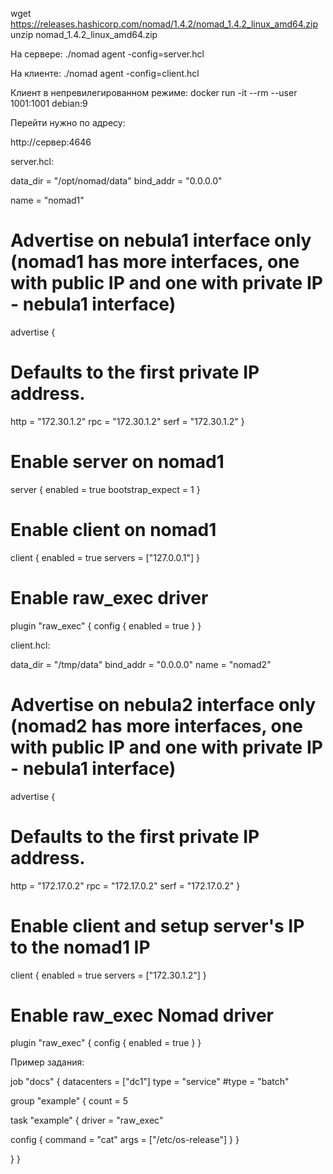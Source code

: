wget https://releases.hashicorp.com/nomad/1.4.2/nomad_1.4.2_linux_amd64.zip
unzip nomad_1.4.2_linux_amd64.zip

На сервере:
./nomad agent -config=server.hcl

На клиенте:
./nomad agent -config=client.hcl


Клиент в непревилегированном режиме:
docker run -it --rm --user 1001:1001 debian:9

Перейти нужно по адресу:

http://сервер:4646


server.hcl:

data_dir = "/opt/nomad/data"
bind_addr = "0.0.0.0"

name = "nomad1"

# Advertise on nebula1 interface only (nomad1 has more interfaces, one with public IP and one with private IP - nebula1 interface)
advertise {
  # Defaults to the first private IP address.
  http = "172.30.1.2"
  rpc  = "172.30.1.2"
  serf = "172.30.1.2"
}

# Enable server on nomad1
server {
  enabled = true
  bootstrap_expect = 1
}

# Enable client on nomad1
client {
  enabled = true
  servers = ["127.0.0.1"]
}

# Enable raw_exec driver
plugin "raw_exec" {
  config {
    enabled = true
  }
}


client.hcl:

data_dir = "/tmp/data"
bind_addr = "0.0.0.0"
name = "nomad2"

# Advertise on nebula2 interface only (nomad2 has more interfaces, one with public IP and one with private IP - nebula1 interface)
advertise {
  # Defaults to the first private IP address.
  http = "172.17.0.2"
  rpc  = "172.17.0.2"
  serf = "172.17.0.2"
}

# Enable client and setup server's IP to the nomad1 IP
client {
  enabled = true
  servers = ["172.30.1.2"]
}

# Enable raw_exec Nomad driver
plugin "raw_exec" {
  config {
    enabled = true
  }
}



Пример задания:

job "docs" {
datacenters = ["dc1"]
type = "service"
#type = "batch"

group "example" {
count = 5

task "example" {
driver = "raw_exec"

config {
command = "cat"
args = ["/etc/os-release"]
}
}

}
}


